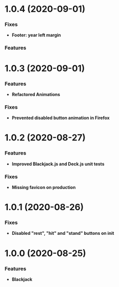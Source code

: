 <a name="1.0.4"></a>
# 1.0.4 (2020-09-01)

### Fixes

* **Footer: year left margin**

### Features

<a name="1.0.3"></a>
# 1.0.3 (2020-09-01)

### Features

* **Refactored Animations**

### Fixes

* **Prevented disabled button animation in Firefox**

<a name="1.0.2"></a>
# 1.0.2 (2020-08-27)

### Features

* **Improved Blackjack.js and Deck.js unit tests**

### Fixes

* **Missing favicon on production**

<a name="1.0.1"></a>
# 1.0.1 (2020-08-26)

### Fixes

* **Disabled "rest", "hit" and "stand" buttons on init**

<a name="1.0.0"></a>
# 1.0.0 (2020-08-25)

### Features

* **Blackjack**
